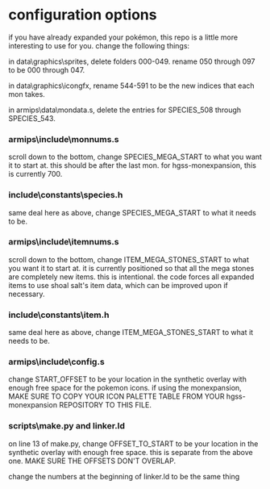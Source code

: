 # configuration options

 if you have already expanded your pokémon, this repo is a little more interesting to use for you.  change the following things:
 
 in data\graphics\sprites, delete folders 000-049.  rename 050 through 097 to be 000 through 047.
 
 in data\graphics\icongfx, rename 544-591 to be the new indices that each mon takes.
 
 in armips\data\mondata.s, delete the entries for SPECIES_508 through SPECIES_543.

### armips\include\monnums.s
 scroll down to the bottom, change SPECIES_MEGA_START to what you want it to start at.  this should be after the last mon.  for hgss-monexpansion, this is currently 700.

### include\constants\species.h
 same deal here as above, change SPECIES_MEGA_START to what it needs to be.

### armips\include\itemnums.s
 scroll down to the bottom, change ITEM_MEGA_STONES_START to what you want it to start at.  it is currently positioned so that all the mega stones are completely new items.  this is intentional.  the code forces all expanded items to use shoal salt's item data, which can be improved upon if necessary.

### include\constants\item.h
 same deal here as above, change ITEM_MEGA_STONES_START to what it needs to be.

### armips\include\config.s
 change START_OFFSET to be your location in the synthetic overlay with enough free space for the pokemon icons.  if using the monexpansion, MAKE SURE TO COPY YOUR ICON PALETTE TABLE FROM YOUR hgss-monexpansion REPOSITORY TO THIS FILE.

### scripts\make.py and linker.ld
 on line 13 of make.py, change OFFSET_TO_START to be your location in the synthetic overlay with enough free space.  this is separate from the above one.  MAKE SURE THE OFFSETS DON'T OVERLAP.
 
 change the numbers at the beginning of linker.ld to be the same thing
